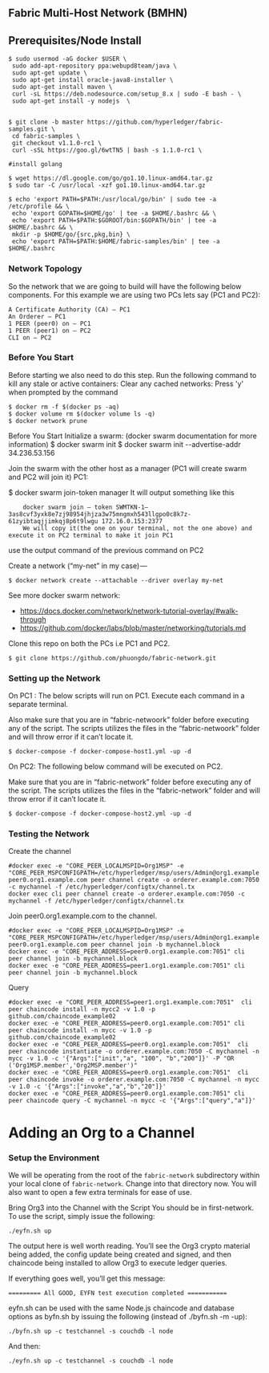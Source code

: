 ## Fabric Multi-Host Network (BMHN)




## Prerequisites/Node Install

```
$ sudo usermod -aG docker $USER \
 sudo add-apt-repository ppa:webupd8team/java \
 sudo apt-get update \
 sudo apt-get install oracle-java8-installer \
 sudo apt-get install maven \
 curl -sL https://deb.nodesource.com/setup_8.x | sudo -E bash - \
 sudo apt-get install -y nodejs  \


$ git clone -b master https://github.com/hyperledger/fabric-samples.git \
 cd fabric-samples \
 git checkout v1.1.0-rc1 \
 curl -sSL https://goo.gl/6wtTN5 | bash -s 1.1.0-rc1 \

#install golang

$ wget https://dl.google.com/go/go1.10.linux-amd64.tar.gz
$ sudo tar -C /usr/local -xzf go1.10.linux-amd64.tar.gz

$ echo 'export PATH=$PATH:/usr/local/go/bin' | sudo tee -a /etc/profile && \
 echo 'export GOPATH=$HOME/go' | tee -a $HOME/.bashrc && \
 echo 'export PATH=$PATH:$GOROOT/bin:$GOPATH/bin' | tee -a $HOME/.bashrc && \
 mkdir -p $HOME/go/{src,pkg,bin} \
 echo 'export PATH=$PATH:$HOME/fabric-samples/bin' | tee -a $HOME/.bashrc

```


### Network Topology
So the network that we are going to build will have the following below components. For this example we are using two PCs lets say (PC1 and PC2):

```
A Certificate Authority (CA) — PC1
An Orderer — PC1
1 PEER (peer0) on — PC1
1 PEER (peer1) on — PC2
CLI on — PC2
```


### Before You Start

Before starting we also need to do this step. Run the following command to kill any stale or active containers:
Clear any cached networks:
Press 'y' when prompted by the command

```
$ docker rm -f $(docker ps -aq)
$ docker volume rm $(docker volume ls -q)
$ docker network prune
```


Before You Start
Initialize a swarm: (docker swarm documentation for more information)
$ docker swarm init
$ docker swarm init --advertise-addr 34.236.53.156

Join the swarm with the other host as a manager (PC1 will create swarm and PC2 will join it)
PC1:

$ docker swarm join-token manager
It will output something like this

```
    docker swarm join — token SWMTKN-1–3as8cvf3yxk8e7zj98954jhjza3w75mngmxh543llgpo0c8k7z-61zyibtaqjjimkqj8p6t9lwgu 172.16.0.153:2377
    We will copy it(the one on your terminal, not the one above) and execute it on PC2 terminal to make it join PC1
```
use the output command of the previous command on PC2

Create a network (“my-net” in my case) — 
```
$ docker network create --attachable --driver overlay my-net
```

See more docker swarm network:

* https://docs.docker.com/network/network-tutorial-overlay/#walk-through
* https://github.com/docker/labs/blob/master/networking/tutorials.md



Clone this repo on both the PCs i.e PC1 and PC2.

```
$ git clone https://github.com/phuongdo/fabric-network.git
```

### Setting up the Network
On PC1 :
The below scripts will run on PC1. Execute each command in a separate terminal.

Also make sure that you are in “fabric-netwoork” folder before executing any of the script. The scripts utilizes the files in the “fabric-netwoork” folder and will throw error if it can’t locate it.

```
$ docker-compose -f docker-compose-host1.yml -up -d
```

On PC2:
The following below command will be executed on PC2.

Make sure that you are in “fabric-network” folder before executing any of the script. The scripts utilizes the files in the “fabric-network” folder and will throw error if it can’t locate it.


```
$ docker-compose -f docker-compose-host2.yml -up -d
```

### Testing the Network

Create the channel

```
#docker exec -e "CORE_PEER_LOCALMSPID=Org1MSP" -e "CORE_PEER_MSPCONFIGPATH=/etc/hyperledger/msp/users/Admin@org1.example.com/msp" peer0.org1.example.com peer channel create -o orderer.example.com:7050 -c mychannel -f /etc/hyperledger/configtx/channel.tx
docker exec cli peer channel create -o orderer.example.com:7050 -c mychannel -f /etc/hyperledger/configtx/channel.tx
```


Join peer0.org1.example.com to the channel.

```
#docker exec -e "CORE_PEER_LOCALMSPID=Org1MSP" -e "CORE_PEER_MSPCONFIGPATH=/etc/hyperledger/msp/users/Admin@org1.example.com/msp" peer0.org1.example.com peer channel join -b mychannel.block
docker exec -e "CORE_PEER_ADDRESS=peer0.org1.example.com:7051" cli peer channel join -b mychannel.block
docker exec -e "CORE_PEER_ADDRESS=peer1.org1.example.com:7051" cli peer channel join -b mychannel.block
```

Query
```
#docker exec -e "CORE_PEER_ADDRESS=peer1.org1.example.com:7051"  cli peer chaincode install -n mycc2 -v 1.0 -p github.com/chaincode_example02
docker exec -e "CORE_PEER_ADDRESS=peer0.org1.example.com:7051" cli peer chaincode install -n mycc -v 1.0 -p github.com/chaincode_example02
docker exec -e "CORE_PEER_ADDRESS=peer0.org1.example.com:7051"  cli peer chaincode instantiate -o orderer.example.com:7050 -C mychannel -n mycc -v 1.0 -c '{"Args":["init","a", "100", "b","200"]}' -P "OR ('Org1MSP.member','Org2MSP.member')"
docker exec -e "CORE_PEER_ADDRESS=peer0.org1.example.com:7051"  cli peer chaincode invoke -o orderer.example.com:7050 -C mychannel -n mycc -v 1.0 -c '{"Args":["invoke","a","b","20"]}'
docker exec -e "CORE_PEER_ADDRESS=peer0.org1.example.com:7051" cli peer chaincode query -C mychannel -n mycc -c '{"Args":["query","a"]}'
```

# Adding an Org to a Channel

### Setup the Environment

We will be operating from the root of the `fabric-network` subdirectory within your local clone of `fabric-network`.
Change into that directory now. You will also want to open a few extra terminals for ease of use.

Bring Org3 into the Channel with the Script
You should be in first-network. To use the script, simply issue the following:

```
./eyfn.sh up

```

The output here is well worth reading. You’ll see the Org3 crypto material being added, the config update being created and signed, and then chaincode being installed to allow Org3 to execute ledger queries.

If everything goes well, you’ll get this message:

```
========= All GOOD, EYFN test execution completed ===========
```

eyfn.sh can be used with the same Node.js chaincode and database options as byfn.sh by issuing the following (instead of ./byfn.sh -m -up):

```
./byfn.sh up -c testchannel -s couchdb -l node
```

And then:

```
./eyfn.sh up -c testchannel -s couchdb -l node
```


